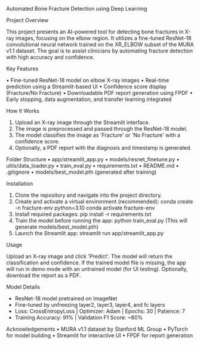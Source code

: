 Automated Bone Fracture Detection using Deep Learning

Project Overview

This project presents an AI-powered tool for detecting bone fractures in X-ray images, focusing on the elbow region.
It utilizes a fine-tuned ResNet-18 convolutional neural network trained on the XR_ELBOW subset of the MURA v1.1 dataset. 
The goal is to assist clinicians by automating fracture detection with high accuracy and confidence.

Key Features

• Fine-tuned ResNet-18 model on elbow X-ray images
• Real-time prediction using a Streamlit-based UI
• Confidence score display (Fracture/No Fracture)
• Downloadable PDF report generation using FPDF
• Early stopping, data augmentation, and transfer learning integrated

How It Works

1. Upload an X-ray image through the Streamlit interface.
2. The image is preprocessed and passed through the ResNet-18 model.
3. The model classifies the image as 'Fracture' or 'No Fracture' with a confidence score.
4. Optionally, a PDF report with the diagnosis and timestamp is generated.

Folder Structure
• app/streamlit_app.py
• models/resnet_finetune.py
• utils/data_loader.py
• train_eval.py
• requirements.txt
• README.md
• .gitignore
• models/best_model.pth (generated after training)

Installation

1. Clone the repository and navigate into the project directory.
2. Create and activate a virtual environment (recommended):
   conda create -n fracture-env python=3.10
   conda activate fracture-env
3. Install required packages:
   pip install -r requirements.txt
4. Train the model before running the app:
   python train_eval.py
   (This will generate models/best_model.pth)
5. Launch the Streamlit app:
   streamlit run app/streamlit_app.py

Usage

Upload an X-ray image and click 'Predict'. The model will return the classification and confidence.
If the trained model file is missing, the app will run in demo mode with an untrained model (for UI testing).
Optionally, download the report as a PDF.

Model Details
- ResNet-18 model pretrained on ImageNet
- Fine-tuned by unfreezing layer2, layer3, layer4, and fc layers
- Loss: CrossEntropyLoss | Optimizer: Adam | Epochs: 30 | Patience: 7
- Training Accuracy: 91% | Validation F1 Score: ~80%

Acknowledgements
• MURA v1.1 dataset by Stanford ML Group
• PyTorch for model building
• Streamlit for interactive UI
• FPDF for report generation
